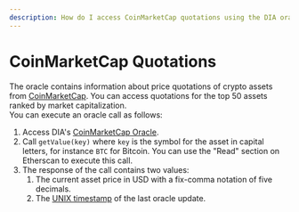 ```yaml
---
description: How do I access CoinMarketCap quotations using the DIA oracle system?
---
```


# CoinMarketCap Quotations

The oracle contains information about price quotations of crypto assets from [CoinMarketCap](https://coinmarketcap.com/). You can access quotations for the top 50 assets ranked by market capitalization.  
You can execute an oracle call as follows:

1.  Access DIA's [CoinMarketCap Oracle](../deployed-contracts.md).
2. Call `getValue(key)` where `key` is the symbol for the asset in capital letters, for instance `BTC` for Bitcoin. You can use the "Read" section on Etherscan to execute this call.
3. The response of the call contains two values:
   1. The current asset price in USD with a fix-comma notation of five decimals.
   2. The [UNIX timestamp](https://www.unixtimestamp.com/) of the last oracle update.

